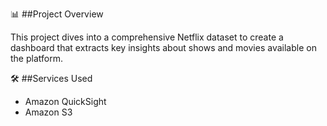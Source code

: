 📊 ##Project Overview

This project dives into a comprehensive Netflix dataset to create a dashboard that extracts key insights about shows and movies available on the platform.

🛠️ ##Services Used
- Amazon QuickSight
- Amazon S3

